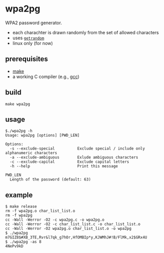 # wpa2pg

WPA2 password generator.

- each charachter is drawn randomly from the set of allowed characters
- uses [`getrandom`](https://man7.org/linux/man-pages/man2/getrandom.2.html)
- linux only (for now)

## prerequisites

- [make](https://www.gnu.org/software/make/)
- a working C compiler (e.g., [gcc](https://gcc.gnu.org/))

## build

```
make wpa2pg
```

## usage

```
$./wpa2pg -h
Usage: wpa2pg [options] [PWD_LEN]

Options:
  -s --exclude-special          Exclude special / include only alphanumeric characters
  -a --exclude-ambiguous        Exlude ambiguous characters
  -c --exclude-capital          Exclude capital letters
  -h --help                     Print this message

PWD_LEN
  Length of the password (default: 63)
```

## example

```
$ make release
rm -f wpa2pg.o char_list_list.o
rm -f wpa2pg
cc -Wall -Werror -O2 -c wpa2pg.c -o wpa2pg.o
cc -Wall -Werror -O2 -c char_list_list.c -o char_list_list.o
cc -Wall -Werror -O2 wpa2pg.o char_list_list.o -o wpa2pg
$ ./wpa2pg
m7GIZ8$#XB_3TE,Rvr&l7qk_g7hOr,HfOMBIp*y,KJWMhJ#!B/FlMk,x2$GRx4U
$ ./wpa2pg -as 8
4NePv9kD
```
